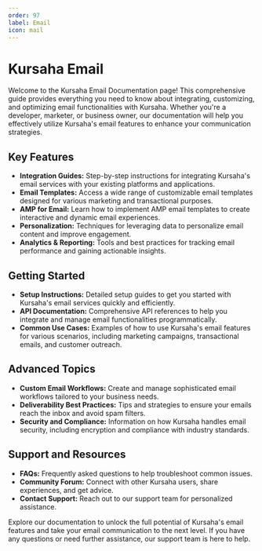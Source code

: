 ```yaml
---
order: 97
label: Email
icon: mail
---
```

# Kursaha Email

Welcome to the Kursaha Email Documentation page! This comprehensive guide provides everything you need to know about integrating, customizing, and optimizing email functionalities with Kursaha. Whether you're a developer, marketer, or business owner, our documentation will help you effectively utilize Kursaha's email features to enhance your communication strategies.

## Key Features
* **Integration Guides:** Step-by-step instructions for integrating Kursaha's email services with your existing platforms and applications.
* **Email Templates:** Access a wide range of customizable email templates designed for various marketing and transactional purposes.
* **AMP for Email:** Learn how to implement AMP email templates to create interactive and dynamic email experiences.
* **Personalization:** Techniques for leveraging data to personalize email content and improve engagement.
* **Analytics & Reporting:** Tools and best practices for tracking email performance and gaining actionable insights.

## Getting Started
* **Setup Instructions:** Detailed setup guides to get you started with Kursaha's email services quickly and efficiently.
* **API Documentation:** Comprehensive API references to help you integrate and manage email functionalities programmatically.
* **Common Use Cases:** Examples of how to use Kursaha's email features for various scenarios, including marketing campaigns, transactional emails, and customer outreach.

## Advanced Topics
* **Custom Email Workflows:** Create and manage sophisticated email workflows tailored to your business needs.
* **Deliverability Best Practices:** Tips and strategies to ensure your emails reach the inbox and avoid spam filters.
* **Security and Compliance:** Information on how Kursaha handles email security, including encryption and compliance with industry standards.
## Support and Resources
* **FAQs:** Frequently asked questions to help troubleshoot common issues.
* **Community Forum:** Connect with other Kursaha users, share experiences, and get advice.
* **Contact Support:** Reach out to our support team for personalized assistance.


Explore our documentation to unlock the full potential of Kursaha's email features and take your email communication to the next level. If you have any questions or need further assistance, our support team is here to help.

